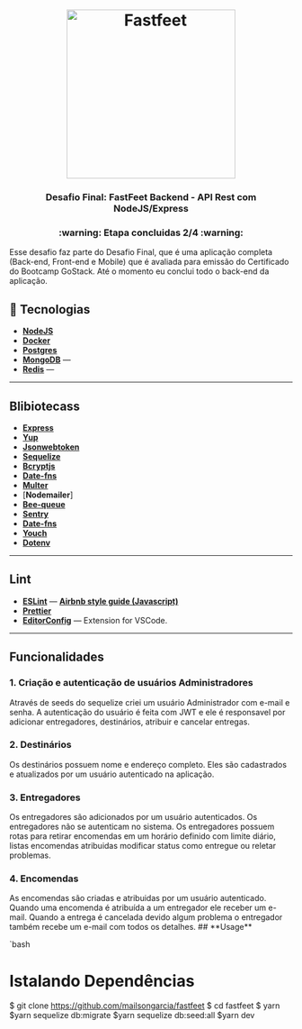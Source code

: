 
<h1 align="center">
  <img alt="Fastfeet" title="Fastfeet" src="https://raw.githubusercontent.com/Rocketseat/bootcamp-gostack-desafio-02/master/.github/logo.png" width="300px" />
</h1>
<h3 align="center">
  Desafio Final: FastFeet Backend - API Rest com NodeJS/Express
</h3>
<h3 align="center">
  :warning: Etapa concluidas 2/4 :warning:
</h3>
<p>Esse desafio faz parte do Desafio Final, que é uma aplicação completa (Back-end, Front-end e Mobile) que é avaliada para emissão do Certificado do Bootcamp GoStack. Até o momento eu conclui todo o back-end da aplicação.</p>

## :rocket: Tecnologias
- [**NodeJS**](https://nodejs.org/en/)
- [**Docker**](https://www.docker.com/)
- [**Postgres**](https://www.postgresql.org/)
- [**MongoDB**](https://www.mongodb.com/) —
- [**Redis**](https://redis.io/) —
---


## **Blibiotecass**
- [**Express**](https://expressjs.com/pt-br/)
- [**Yup**](https://github.com/jquense/yup)
- [**Jsonwebtoken**](https://www.npmjs.com/package/jsonwebtoken)
- [**Sequelize**](https://sequelize.org/)
- [**Bcryptjs**](https://www.npmjs.com/package/bcryptjs)
- [**Date-fns**](https://date-fns.org/)
- [**Multer**](https://www.npmjs.com/package/multer)
- [**Nodemailer**]
- [**Bee-queue**](https://github.com/bee-queue/bee-queue)
- [**Sentry**](https://sentry.io/)
- [**Date-fns**](https://date-fns.org/)
- [**Youch**](https://www.npmjs.com/package/youch)
- [**Dotenv**](https://www.npmjs.com/package/dotenv)

---

## **Lint**
- [**ESLint**](https://www.npmjs.com/package/eslint) — [**Airbnb style guide (Javascript)**](https://github.com/airbnb/javascript)
- [**Prettier**](https://www.npmjs.com/package/prettier)
- [**EditorConfig**]() — Extension for VSCode.

---
## **Funcionalidades**
<h3>1. Criação e autenticação de usuários Administradores</h3>
Através de seeds do sequelize criei um usuário Administrador com e-mail e senha. A autenticação do usuário é feita com JWT e ele é responsavel por adicionar entregadores, destinários, atribuir e cancelar entregas. 

<h3>2. Destinários</h3>
Os destinários possuem nome e endereço completo. Eles são cadastrados e atualizados por um usuário autenticado na aplicação. 
<h3>3. Entregadores</h3>
Os entregadores são adicionados por um usuário autenticados. Os entregadores não se autenticam no sistema. Os entregadores possuem rotas para retirar encomendas em um horário definido com limite diário, listas encomendas atribuidas  modificar status como entregue ou reletar problemas. 
<h3>4. Encomendas</h3>
As encomendas são criadas e atribuidas por um usuário autenticado. Quando uma encomenda é atribuída a um entregador ele receber um e-mail. Quando a entrega é cancelada devido algum problema o entregador também recebe um e-mail com todos os detalhes.
## **Usage**

`bash
# Istalando Dependências
$ git clone https://github.com/mailsongarcia/fastfeet
$ cd fastfeet
$ yarn
$yarn sequelize db:migrate
$yarn sequelize db:seed:all
$yarn dev


```

